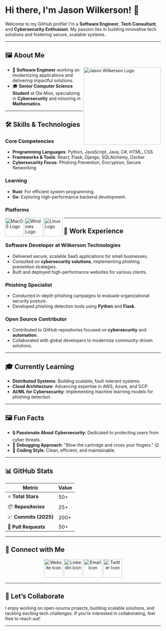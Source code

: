 # Hi there, I'm Jason Wilkerson! 👋

Welcome to my GitHub profile! I’m a **Software Engineer**, **Tech Consultant**, and **Cybersecurity Enthusiast**. My passion lies in building innovative tech solutions and fostering secure, scalable systems.

---

## 🖼️ About Me

<img align="right" width="250" src="https://via.placeholder.com/250" alt="Jason Wilkerson Logo">

- 💼 **Software Engineer** working on modernizing applications and delivering impactful solutions.
- 🎓 **Senior Computer Science Student** at Ole Miss, specializing in **Cybersecurity** and minoring in **Mathematics**.

---

## 🛠️ Skills & Technologies

### **Core Competencies**
- **Programming Languages**: Python, JavaScript, Java, C#, HTML, CSS
- **Frameworks & Tools**: React, Flask, Django, SQLAlchemy, Docker
- **Cybersecurity Focus**: Phishing Prevention, Encryption, Secure Networking

### **Learning**
- **Rust**: For efficient system programming.
- **Go**: Exploring high-performance backend development.

### **Platforms**
<img align="left" width="60" src="https://upload.wikimedia.org/wikipedia/commons/2/21/MacOS_wordmark_%282017%29.svg" alt="MacOS Logo">  
<img align="left" width="60" src="https://upload.wikimedia.org/wikipedia/commons/4/48/Windows_logo_-_2021.svg" alt="Windows Logo">  
<img align="left" width="60" src="https://upload.wikimedia.org/wikipedia/commons/3/35/Tux.svg" alt="Linux Logo">  

---

## 💼 Work Experience

### **Software Developer at Wilkerson Technologies**
- Delivered secure, scalable SaaS applications for small businesses.
- Consulted on **cybersecurity solutions**, implementing phishing prevention strategies.
- Built and deployed high-performance websites for various clients.

### **Phishing Specialist**
- Conducted in-depth phishing campaigns to evaluate organizational security posture.
- Developed phishing detection tools using **Python** and **Flask**.

### **Open Source Contributor**
- Contributed to GitHub repositories focused on **cybersecurity** and **automation**.
- Collaborated with global developers to modernize community-driven solutions.

---

## 🎓 Currently Learning
- **Distributed Systems**: Building scalable, fault-tolerant systems.
- **Cloud Architecture**: Advancing expertise in AWS, Azure, and GCP.
- **AI/ML for Cybersecurity**: Implementing machine learning models for phishing detection.

---

## 🖼️ Fun Facts

- 🔒 **Passionate About Cybersecurity**: Dedicated to protecting users from cyber threats.
- 🚀 **Debugging Approach**: "Blow the cartridge and cross your fingers." 😉
- 📖 **Coding Style**: Clean, efficient, and maintainable.

---

## 📊 GitHub Stats

| **Metric**             | **Value**        |
|-------------------------|------------------|
| ⭐ **Total Stars**      | 50+             |
| 📦 **Repositories**    | 25+             |
| 📈 **Commits (2025)**  | 200+            |
| 🔄 **Pull Requests**   | 50+             |

---

## 🤝 Connect with Me

<div align="center">
<a href="https://jasonwilkerson.us"><img width="60" src="https://via.placeholder.com/60" alt="Website Icon"></a>
<a href="https://linkedin.com/in/jason-wilkerson"><img width="60" src="https://via.placeholder.com/60" alt="LinkedIn Icon"></a>
<a href="mailto:jason@example.com"><img width="60" src="https://via.placeholder.com/60" alt="Email Icon"></a>
<a href="https://twitter.com/jason-wilkerson"><img width="60" src="https://via.placeholder.com/60" alt="Twitter Icon"></a>
</div>

---

## 🤝 Let’s Collaborate

I enjoy working on open-source projects, building scalable solutions, and tackling exciting tech challenges. If you’re interested in collaborating, feel free to reach out!

---

